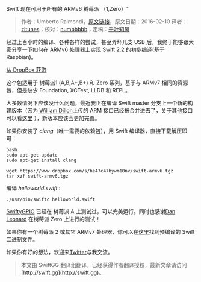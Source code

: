 Swift 现在可用于所有的 ARMv6 树莓派 （1,Zero）"

> 作者：Umberto Raimondi，[原文链接](https://www.uraimo.com/2016/02/10/swift-available-on-armv6-raspberry-1-zero/)，原文日期：2016-02-10
> 译者：[zltunes](http://zltunes.com)；校对：[numbbbbb](http://numbbbbb.com/)；定稿：[千叶知风](http://weibo.com/xiaoxxiao)
  









经过上百小时的编译、各种各样的尝试，甚至弄坏几支 USB 后，我终于能够跟大家分享一下如何在 ARMv6 处理器上实现 Swift 2.2 的初步编译(基于 Raspbian)。

[从 DropBox 获取](https://www.dropbox.com/s/he47c47bywm10nv/swift-armv6.tgz)

这个包适用于 树莓派1 (A,B,A+,B+) 和 Zero 系列，基于与 ARMv7 相同的资源包，但是缺少 Foundation, XCTest, LLDB 和 REPL。



大多数情况下应该没什么问题，最近我正在编译 Swift master 分支上一个新的构建版本（因为[ William Dillon](https://github.com/apple/swift/pull/901)上传的 ARM 接口已经被合并进去了，关于其他接口可以看[这里](https://www.uraimo.com/2016/02/02/recap-of-swift-porting-efforts/)
），新版本应该会更加完善。

如果你安装了 *clang*（唯一需要的依赖包），用 Swift 编译器，直接下载解压即可：

    bash
    sudo apt-get update
    sudo apt-get install clang
    
    wget https://www.dropbox.com/s/he47c47bywm10nv/swift-armv6.tgz
    tar xzf swift-armv6.tgz

编译 *helloworld.swift* :

    
    ./usr/bin/swiftc helloworld.swift

[SwiftyGPIO](https://github.com/uraimo/SwiftyGPIO) 已经在 树莓派 A 上测试过，可以完美运行。同时也感谢[Dan Leonard](https://twitter.com/MacmeDan) 在树莓派 Zero  上进行的测试！

如果你有一个树莓派 2 或其它 ARMv7 处理器，你可以在[这里](http://dev.iachieved.it/iachievedit/open-source-swift-on-raspberry-pi-2/)找到预编译的 Swift 二进制文件。

如果你有好的想法，欢迎来[Twitter](http://www.twitter.com/uraimo)与我交流。
> 本文由 SwiftGG 翻译组翻译，已经获得作者翻译授权，最新文章请访问 [http://swift.gg](http://swift.gg)。